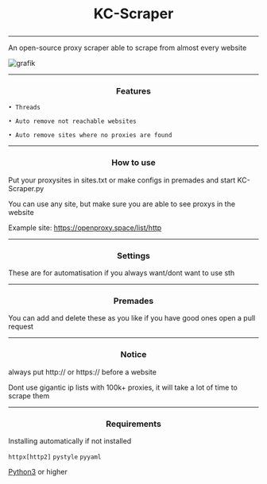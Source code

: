 # <p align="center">KC-Scraper</p>
-----

An open-source proxy scraper able to scrape from almost every website

![grafik](https://user-images.githubusercontent.com/70746714/182049128-e56320de-01cc-4566-acce-c897acb36665.png)

-----
### <p align="center">Features</p>


    • Threads

    • Auto remove not reachable websites
    
    • Auto remove sites where no proxies are found


-----
### <p align="center">How to use</p>


Put your proxysites in sites.txt or make configs in premades and start KC-Scraper.py

You can use any site, but make sure you are able to see proxys in the website

Example site: https://openproxy.space/list/http

-----

### <p align="center">Settings</p>

These are for automatisation if you always want/dont want to use sth

-----

### <p align="center">Premades</p>


You can add and delete these as you like if you have good ones open a pull request

-----

### <p align="center">Notice</p>

always put http:// or https:// before a website

Dont use gigantic ip lists with 100k+ proxies, it will take a lot of time to scrape them
 
-----
### <p align="center">Requirements</p>


Installing automatically if not installed

`httpx[http2]`
`pystyle`
`pyyaml`

<a href="https://www.python.org/">Python3</a> or higher



